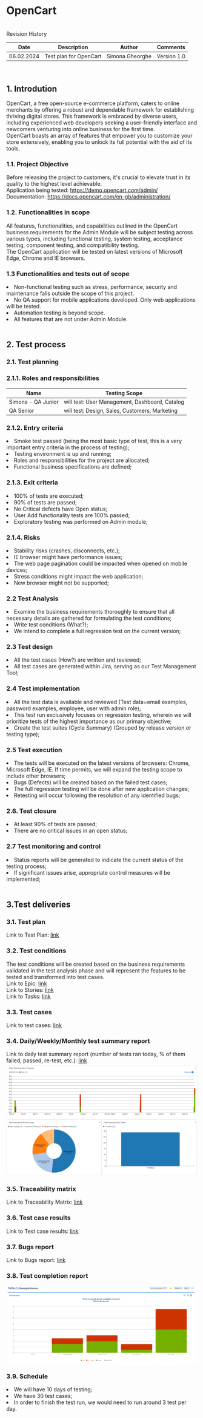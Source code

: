 # OpenCart
<br> 
Revision History 

| Date	    |Description	          |Author	          |Comments     |
|-----------|-----------------------|-----------------|-------------|
|06.02.2024	|Test plan for OpenCart	|Simona Gheorghe 	| Version 1.0 | 

<br>

## 1. Introdution 
<p>OpenCart, a free open-source e-commerce platform, caters to online merchants by offering a robust and dependable framework for establishing thriving digital stores. This framework is embraced by diverse users, including experienced web developers seeking a user-friendly interface and newcomers venturing into online business for the first time. <br>
OpenCart boasts an array of features that empower you to customize your store extensively, enabling you to unlock its full potential with the aid of its tools.</p>

### 1.1.	Project Objective
Before releasing the project to customers, it's crucial to elevate trust in its quality to the highest level achievable. <br>
Application being tested: https://demo.opencart.com/admin/<br>
Documentation: https://docs.opencart.com/en-gb/administration/

### 1.2.	Functionalities in scope
All features, functionalities, and capabilities outlined in the OpenCart business requirements for the Admin Module will be subject testing across various types, including functional testing, system testing, acceptance testing, component testing, and compatibility testing. <br>
The OpenCart application will be tested on latest versions of Microsoft Edge, Chrome and IE browsers. 

### 1.3 Functionalities and tests out of scope<ul>
<li>Non-functional testing such as stress, performance, security and maintenance falls outside the scope of this project.
<li>No QA support for mobile applications developed. Only web applications will be tested.</li>
<li>Automation testing is beyond scope.</li>
<li>All features that are not under Admin Module.</li> </ul>

<br> 

## 2. Test process
### 2.1. Test planning
### 2.1.1. Roles and responsibilities
|Name                |              Testing Scope                               |
|--------------------|----------------------------------------------------------|
|Simona - QA Junior  | 	will test: User Management, Dashboard, Catalog          |
|QA Senior           |	will test: Design, Sales, Customers, Marketing          |

### 2.1.2. Entry criteria <ul>
<li>Smoke test passed (being the most basic type of test, this is a very important entry criteria in the process of testing);</li>
<li>Testing environment is up and running;</li>
<li>Roles and responsibilities for the project are allocated;</li>
<li>Functional business specifications are defined; </li></ul>

### 2.1.3. Exit criteria<ul>
<li>  100% of tests are executed;</li>
<li>90% of tests are passed;</li>
<li>No Critical defects have Open status;</li>
<li>User Add functionality tests are 100% passed;</li>
<li>Exploratory testing was performed on Admin module; </li></ul>

### 2.1.4. Risks<ul>
<li>Stability risks (crashes, disconnects, etc.);</li>
<li>IE browser might have performance issues;</li>
<li>The web page pagination could be impacted when opened on mobile devices;</li>
<li>Stress conditions might impact the web application;</li>
<li>New browser might not be supported;</li></uL>

### 2.2 Test Analysis  <ul>
<li>Examine the business requirements thoroughly to ensure that all necessary details are gathered for formulating the test conditions; </li>
<li>Write test conditions (What?);</li>
<Li>We intend to complete a full regression test on the current version; </Li></ul>

### 2.3 Test design <ul> 
<li>	All the test cases (How?) are written and reviewed; </li>
<li>	All test cases are generated within Jira, serving as our Test Management Tool; </li>

### 2.4 Test implementation <ul> 
<li> All the test data is available and reviewed (Test data=email examples, password examples, employee, user with admin role);</li>
<li>This test run exclusively focuses on regression testing, wherein we will prioritize tests of the highest importance as our primary objective;</li>
<li>Create the test suites (Cycle Summary) (Grouped by release version or testing type);</li>

### 2.5 Test execution <ul>
<li>The tests will be executed on the latest versions of browsers: Chrome, Microsoft Edge, IE. If time permits, we will expand the testing scope to include other browsers; </li>
<li>Bugs (Defects) will be created based on the failed test cases;</li>
<li>The full regression testing will be done after new application changes; </li>
<li>Retesting will occur following the resolution of any identified bugs; </li> </ul>

### 2.6. Test closure <ul>
<li>At least 90% of tests are passed;</li>
<li>There are no critical issues in an open status; </li> </ul>

### 2.7 Test monitoring and control <ul> 
<li>Status reports will be generated to indicate the current status of the testing process;</li>
<li> If significant issues arise, appropriate control measures will be implemented; </li><br>

## 3.Test deliveries 
### 3.1. Test plan

Link to Test Plan: [link](https://github.com/SimonaGheorghe/Jira/blob/main/Test%20Plan%20-%20OpenCart.docx)

### 3.2. Test conditions 
The test conditions will be created based on the business requirements validated in the test analysis phase and will represent the features to be tested and transformed into test cases. <br>
Link to Epic: [link](https://github.com/SimonaGheorghe/Jira/blob/main/GheorgheSimonaStefania-Epic.pdf) <br>
Link to Stories: [link](https://github.com/SimonaGheorghe/Jira/blob/main/GheorgheSimonaStefania-Stories.pdf) <br>
Link to Tasks: [link](https://github.com/SimonaGheorghe/Jira/blob/main/GheorgheSimonaStefania-Tasks.pdf)

###  3.3. Test cases
Link to test cases: [link](https://github.com/SimonaGheorghe/Jira/blob/main/GheorgheSimonaStefania-Tests-Steps.pdf)

### 3.4. Daily/Weekly/Monthly test summary report
Link to daily test summary report (number of tests ran today, % of them failed, passed, re-test, etc.): [link](https://github.com/SimonaGheorghe/Jira/blob/main/Monthly_summary.pdf)
![monthlysummary](https://github.com/SimonaGheorghe/Jira/blob/main/Monthly_summary%20.png)
![monthlysummary](https://github.com/SimonaGheorghe/Jira/blob/main/Monthly_summary2.png)

### 3.5. Traceability matrix
Link to Traceability Matrix: [link](https://github.com/SimonaGheorghe/Jira/blob/main/Traceability_Matrix.pdf)

### 3.6. Test case results
Link to Test case results:  [link](https://github.com/SimonaGheorghe/Jira/blob/main/GheorgheSimonaStefania-Tests-Execution.pdf)

### 3.7. Bugs report
Link to Bugs report: [link](https://github.com/SimonaGheorghe/Jira/blob/main/GheorgheSimonaStefania-Bugs.pdf)

### 3.8. Test completion report
![Completionreport](https://github.com/SimonaGheorghe/Jira/blob/main/Test_completion_report.jpg)

###   3.9. Schedule <ul> 
<li> We will have 10 days of testing; </li>
<li> We have 30 test cases; </li>
<li> In order to finish the test run, we would need to run around 3 test per day. </li>




